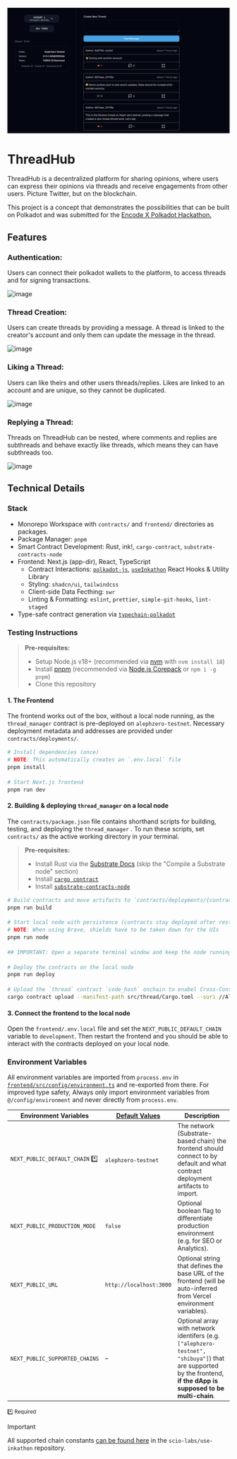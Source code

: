 ![ThreadHub Banner](thread-hub-banner.png)

# ThreadHub

ThreadHub is a decentralized platform for sharing opinions, where users can express their opinions via threads and receive engagements from other users. Picture Twitter, but on the blockchain.

This project is a concept that demonstrates the possibilities that can be built on Polkadot and was submitted for the [Encode X Polkadot Hackathon.](https://www.encode.club/encode-polkadot-hackathon)

## Features
### Authentication:
Users can connect their polkadot wallets to the platform, to access threads and for signing transactions.

![image](https://github.com/joshDamian/thread-app-with-ink/assets/67528283/7f0d00ea-7e74-40c4-8aa0-9644275de3d1)

### Thread Creation:
Users can create threads by providing a message. A thread is linked to the creator's account and only them can update the message in the thread.

![image](https://github.com/joshDamian/thread-app-with-ink/assets/67528283/c0285a81-db00-46ad-b902-097425390598)

### Liking a Thread:
Users can like theirs and other users threads/replies. Likes are linked to an account and are unique, so they cannot be duplicated.

![image](https://github.com/joshDamian/thread-app-with-ink/assets/67528283/9d35ec30-1ed6-4b27-bf3e-6aa46857d136)

### Replying a Thread:
Threads on ThreadHub can be nested, where comments and replies are subthreads and behave exactly like threads, which means they can have subthreads too. 

![image](https://github.com/joshDamian/thread-app-with-ink/assets/67528283/0f5f8fe9-295c-4482-b138-d0895aab3f35)

## Technical Details
### Stack
- Monorepo Workspace with `contracts/` and `frontend/` directories as packages.
- Package Manager: `pnpm`
- Smart Contract Development: Rust, ink!, `cargo-contract`, `substrate-contracts-node`
- Frontend: Next.js (app-dir), React, TypeScript
  - Contract Interactions: [`polkadot-js`](https://polkadot.js.org/), [`useInkathon`](https://github.com/scio-labs/use-inkathon) React Hooks & Utility Library
  - Styling: `shadcn/ui`, `tailwindcss`
  - Client-side Data Fecthing: `swr`
  - Linting & Formatting: `eslint`, `prettier`, `simple-git-hooks`, `lint-staged`
- Type-safe contract generation via [`typechain-polkadot`](https://github.com/Brushfam/typechain-polkadot)

### Testing Instructions

> **Pre-requisites:**
>
> - Setup Node.js v18+ (recommended via [nvm](https://github.com/nvm-sh/nvm) with `nvm install 18`)
> - Install [pnpm](https://pnpm.io/installation) (recommended via [Node.js Corepack](https://nodejs.org/api/corepack.html) or `npm i -g pnpm`)
> - Clone this repository

#### 1. The Frontend

The frontend works out of the box, without a local node running, as the `thread_manager` contract is pre-deployed on `alephzero-testnet`. Necessary deployment metadata and addresses are provided under `contracts/deployments/`.

```bash
# Install dependencies (once)
# NOTE: This automatically creates an `.env.local` file
pnpm install

# Start Next.js frontend
pnpm run dev
```

#### 2. Building & deploying `thread_manager` on a local node

The `contracts/package.json` file contains shorthand scripts for building, testing, and deploying the `thread_manager` . To run these scripts, set `contracts/` as the active working directory in your terminal.

> **Pre-requisites:**
>
> - Install Rust via the [Substrate Docs](https://docs.substrate.io/install/) (skip the "Compile a Substrate node" section)
> - Install [`cargo contract`](https://github.com/paritytech/cargo-contract)
> - Install [`substrate-contracts-node`](https://github.com/paritytech/substrate-contracts-node)

```bash
# Build contracts and move artifacts to `contracts/deployments/{contract}/` folders
pnpm run build

# Start local node with persistence (contracts stay deployed after restart)
# NOTE: When using Brave, shields have to be taken down for the UIs
pnpm run node

## IMPORTANT: Open a separate terminal window and keep the node running

# Deploy the contracts on the local node
pnpm run deploy

# Upload the `thread` contract `code_hash` onchain to enabel Cross-Contract calling in the `thread_manager`contract
cargo contract upload --manifest-path src/thread/Cargo.toml --suri //Alice -x
```

#### 3. Connect the frontend to the local node

Open the `frontend/.env.local` file and set the `NEXT_PUBLIC_DEFAULT_CHAIN` variable to `development`. Then restart the frontend and you should be able to interact with the contracts deployed on your local node.

### Environment Variables

All environment variables are imported from `process.env` in [`frontend/src/config/environment.ts`](https://github.com/scio-labs/inkathon/blob/main/frontend/src/config/environment.ts) and re-exported from there. For improved type safety, Always only import environment variables from `@/config/environment` and never directly from `process.env`.

| Environment Variables           | [Default Values](https://github.com/scio-labs/inkathon/blob/main/frontend/.env.local.example) | Description                                                                                                                                                         |
| ------------------------------- | --------------------------------------------------------------------------------------------- | ------------------------------------------------------------------------------------------------------------------------------------------------------------------- |
| `NEXT_PUBLIC_DEFAULT_CHAIN` \*️⃣ | ️`alephzero-testnet`                                                                          | The network (Substrate-based chain) the frontend should connect to by default and what contract deployment artifacts to import.                                     |
| `NEXT_PUBLIC_PRODUCTION_MODE`   | `false`                                                                                       | Optional boolean flag to differentiate production environment (e.g. for SEO or Analytics).                                                                          |
| `NEXT_PUBLIC_URL`               | `http://localhost:3000`                                                                       | Optional string that defines the base URL of the frontend (will be auto-inferred from Vercel environment variables).                                                |
| `NEXT_PUBLIC_SUPPORTED_CHAINS`  | –                                                                                             | Optional array with network identifers (e.g. `["alephzero-testnet", "shibuya"]`) that are supported by the frontend, **if the dApp is supposed to be multi-chain**. |

<small>\*️⃣ Required </small>


> [!IMPORTANT]  
> All supported chain constants [can be found here](https://github.com/scio-labs/use-inkathon/blob/main/src/chains.ts) in the `scio-labs/use-inkathon` repository.
